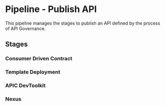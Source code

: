 # Pipeline - Publish API

This pipeline manages the stages to publish an API defined  by the process of API Governance.

## Stages
### Consumer Driven Contract

### Template Deployment

### APIC DevToolkit

### Nexus

